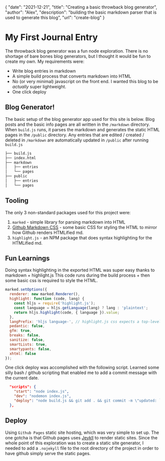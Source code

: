 {
  "date": "2021-12-21",
  "title": "Creating a basic throwback blog generator",
  "author": "Alex",
  "description": "building the basic markdown parser that is used to generate this blog",
  "url": "create-blog"
}

# My First Journal Entry

The throwback blog generator was a fun node exploration.  There is no shortage of bare bones blog generators, but I thought it would be fun to create my own.  My requirements were:

- Write blog entries in markdown
- A simple build process that converts markdown into HTML
- No (or very minimal) javascript on the front end. I wanted this blog to be _actually_ super lightweight.
- One click deploy


## Blog Generator!

The basic setup of the blog generator app used for this site is below.  Blog posts and the basic info pages are all written in the `/markdown` directory.  When `build.js` runs, it parses the markdown and generates the static HTML pages in the `/public` directory.  Any entries that are edited / created / deleted in `/markdown` are automatically updated in `/public` after running `build.js`

```bash
├── build.js
├── index.html
├── markdown
│   ├── entries
│   └── pages
├── public
│   ├── entries
│   └── pages
```

## Tooling

The only 3 non-standard packages used for this project were:

1. `marked` - simple library for parsing markdown into HTML
2. [Github Markdown CSS](https://github.com/sindresorhus/github-markdown-css) - some basic CSS for styling the HTML to mirror how Github renders HTMLified md.
3. `highlight.js` - an NPM package that does syntax highlighting for the HTMLified md.


## Fun Learnings

Doing syntax highlighting in the exported HTML was super easy thanks to markdown + highlight.js
This code runs during the build process + then some basic css is required to style the HTML.

```javascript
marked.setOptions({
  renderer: new marked.Renderer(),
  highlight: function (code, lang) {
    const hljs = require('highlight.js');
    const language = hljs.getLanguage(lang) ? lang : 'plaintext';
    return hljs.highlight(code, { language }).value;
  },
  langPrefix: 'hljs language-', // highlight.js css expects a top-level 'hljs' class.
  pedantic: false,
  gfm: true,
  breaks: false,
  sanitize: false,
  smartLists: true,
  smartypants: false,
  xhtml: false
});
```

One click deploy was accomplished with the following script.  Learned some silly bash / github scripting that enabled me to add a commit message with the current date.

```json
  "scripts": {
    "start": "node index.js",
    "dev": "nodemon index.js",
    "deploy": "node build.js && git add . && git commit -m \"updated: `date +'%Y-%m-%d %H:%M:%S'`\" && git push origin master"
  },
```


## Deploy

Using `Github Pages` static site hosting, which was very simple to set up.  The one gotcha is that Github pages uses [Jeykll](https://jekyllrb.com/) to render static sites.  Since the whole point of this exploration was to create a static site generator, I needed to add a `.nojekyll` file to the root directory of the project in order to have github simply serve the static pages.